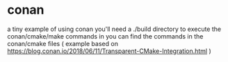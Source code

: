 # conan
a tiny example of using conan
you'll need a ./build directory to execute the conan/cmake/make commands in
you can find the commands in the conan/cmake files
( example based on https://blog.conan.io/2018/06/11/Transparent-CMake-Integration.html )
